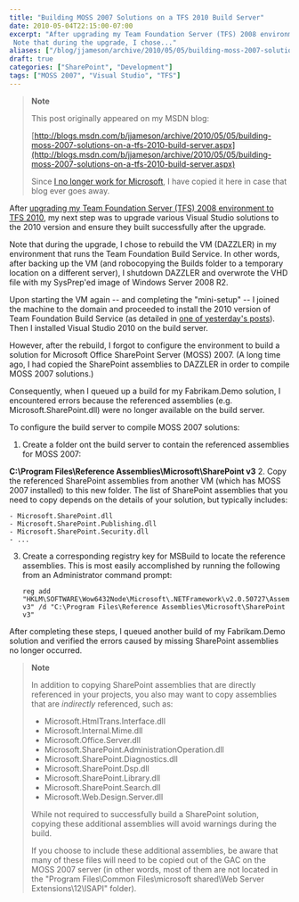 ```yaml
---
title: "Building MOSS 2007 Solutions on a TFS 2010 Build Server"
date: 2010-05-04T22:15:00-07:00
excerpt: "After upgrading my Team Foundation Server (TFS) 2008 environment to TFS 2010 , my next step was to upgrade various Visual Studio solutions to the 2010 version and ensure they built successfully after the upgrade. 
 Note that during the upgrade, I chose..."
aliases: ["/blog/jjameson/archive/2010/05/05/building-moss-2007-solutions-on-a-tfs-2010-build-server.aspx"]
draft: true
categories: ["SharePoint", "Development"]
tags: ["MOSS 2007", "Visual Studio", "TFS"]
---
```


> **Note**
>
> This post originally appeared on my MSDN blog:
>
> [http://blogs.msdn.com/b/jjameson/archive/2010/05/05/building-moss-2007-solutions-on-a-tfs-2010-build-server.aspx](http://blogs.msdn.com/b/jjameson/archive/2010/05/05/building-moss-2007-solutions-on-a-tfs-2010-build-server.aspx)
>
> Since
> [I no longer work for Microsoft](/blog/jjameson/2011/09/02/last-day-with-microsoft), I have copied it here in case that blog
> ever goes away.

After [upgrading my Team Foundation Server (TFS) 2008 environment to TFS 2010](/blog/jjameson/2010/05/04/upgrade-team-foundation-server-2008-to-tfs-2010-and-sharepoint-server-2010-overview), my next  step was to upgrade various Visual Studio solutions to the 2010 version and ensure  they built successfully after the upgrade.

Note that during the upgrade, I chose to rebuild the VM (DAZZLER) in my environment  that runs the Team Foundation Build Service. In other words, after backing up the  VM (and robocopying the Builds folder to a temporary location on a different server),  I shutdown DAZZLER and overwrote the VHD file with my SysPrep'ed image of Windows  Server 2008 R2.

Upon starting the VM again -- and completing the "mini-setup" -- I joined the  machine to the domain and proceeded to install the 2010 version of Team Foundation  Build Service (as detailed in [one of yesterday's posts](/blog/jjameson/2010/05/04/upgrade-team-foundation-server-2008-to-tfs-2010-and-sharepoint-server-2010)). Then I installed Visual Studio 2010 on the build  server.

However, after the rebuild, I forgot to configure the environment to build a  solution for Microsoft Office SharePoint Server (MOSS) 2007. (A long time ago, I  had copied the SharePoint assemblies to DAZZLER in order to compile MOSS 2007 solutions.)

Consequently, when I queued up a build for my Fabrikam.Demo solution, I encountered  errors because the referenced assemblies (e.g. Microsoft.SharePoint.dll) were no  longer available on the build server.

To configure the build server to compile MOSS 2007 solutions:

1. Create a folder ont the build server to contain the referenced assemblies
   for MOSS 2007:

**C:\Program Files\Reference Assemblies\Microsoft\SharePoint v3**
2. Copy the referenced SharePoint assemblies from another VM (which has MOSS
2007 installed) to this new folder. The list of SharePoint assemblies that you
need to copy depends on the details of your solution, but typically includes:

    - Microsoft.SharePoint.dll
    - Microsoft.SharePoint.Publishing.dll
    - Microsoft.SharePoint.Security.dll
    - ...

3. Create a corresponding registry key for MSBuild to locate the reference
   assemblies. This is most easily accomplished by running the following from an
   Administrator command prompt:
   
   ```
   reg add "HKLM\SOFTWARE\Wow6432Node\Microsoft\.NETFramework\v2.0.50727\AssemblyFoldersEx\SharePoint v3" /d "C:\Program Files\Reference Assemblies\Microsoft\SharePoint v3"
   ```

After completing these steps, I queued another build of my Fabrikam.Demo solution  and verified the errors caused by missing SharePoint assemblies no longer occurred.

> **Note**
>
> In addition to copying SharePoint assemblies that are directly referenced
> in your projects, you also may want to copy assemblies that are *indirectly*
> referenced, such as:
>
> - Microsoft.HtmlTrans.Interface.dll
> - Microsoft.Internal.Mime.dll
> - Microsoft.Office.Server.dll
> - Microsoft.SharePoint.AdministrationOperation.dll
> - Microsoft.SharePoint.Diagnostics.dll
> - Microsoft.SharePoint.Dsp.dll
> - Microsoft.SharePoint.Library.dll
> - Microsoft.SharePoint.Search.dll
> - Microsoft.Web.Design.Server.dll
>
> While not required to successfully build a SharePoint solution, copying
> these additional assemblies will avoid warnings during the build.
>
> If you choose to include these additional assemblies, be aware that many
> of these files will need to be copied out of the GAC on the MOSS 2007 server
> (in other words, most of them are not located in the "Program Files\Common
> Files\microsoft shared\Web Server Extensions\12\ISAPI" folder).

